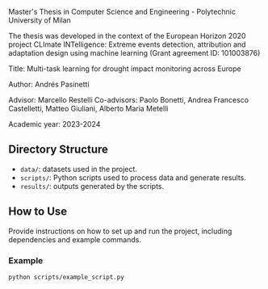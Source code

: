 Master's Thesis in Computer Science and Engineering - Polytechnic University of Milan

The thesis was developed in the context of the European Horizon 2020 project CLImate INTelligence: Extreme events detection, attribution and adaptation design using machine learning (Grant agreement ID: 101003876)

Title: Multi-task learning for drought impact monitoring across Europe

Author: Andrés Pasinetti

Advisor: Marcello Restelli
Co-advisors: Paolo Bonetti, Andrea Francesco Castelletti, Matteo Giuliani, Alberto Maria Metelli

Academic year: 2023-2024

## Directory Structure
- `data/`: datasets used in the project.
- `scripts/`: Python scripts used to process data and generate results.
- `results/`: outputs generated by the scripts.

## How to Use
Provide instructions on how to set up and run the project, including dependencies and example commands.

### Example
```bash
python scripts/example_script.py